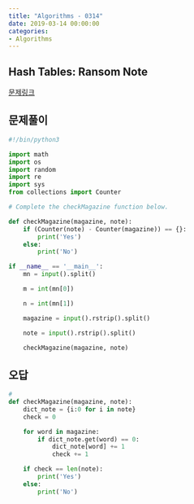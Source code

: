 ```yaml
---
title: "Algorithms - 0314"
date: 2019-03-14 00:00:00
categories:
- Algorithms
---
```


## Hash Tables: Ransom Note
[문제링크](https://www.hackerrank.com/challenges/ctci-ransom-note/problem)

## 문제풀이

```python
#!/bin/python3

import math
import os
import random
import re
import sys
from collections import Counter

# Complete the checkMagazine function below.

def checkMagazine(magazine, note):
    if (Counter(note) - Counter(magazine)) == {}:
        print('Yes')
    else:
        print('No')

if __name__ == '__main__':
    mn = input().split()

    m = int(mn[0])

    n = int(mn[1])

    magazine = input().rstrip().split()

    note = input().rstrip().split()

    checkMagazine(magazine, note)

```

## 오답

```python
#
def checkMagazine(magazine, note):
    dict_note = {i:0 for i in note}
    check = 0

    for word in magazine:
        if dict_note.get(word) == 0:
            dict_note[word] += 1
            check += 1

    if check == len(note):
        print('Yes')
    else:
        print('No')
```
